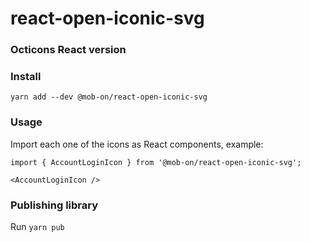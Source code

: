 # react-open-iconic-svg

### Octicons React version

### Install

```
yarn add --dev @mob-on/react-open-iconic-svg
```

### Usage

Import each one of the icons as React components, example:

```
import { AccountLoginIcon } from '@mob-on/react-open-iconic-svg';

<AccountLoginIcon />
```

### Publishing library

Run `yarn pub`